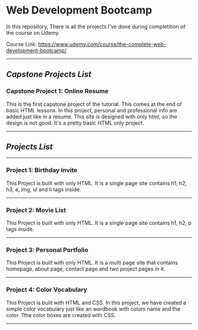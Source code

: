 # Web Development Bootcamp

In this repository, There is all the projects I've done during completition of the course on Udemy.

Course Link: <https://www.udemy.com/course/the-complete-web-development-bootcamp/>

---

## ***Capstone Projects List***

### **Capstone Project 1: Online Resume**

This is the first capstone project of the tutorial. This comes at the end of basic HTML lessons.
In this project, personal and professional info are added just like in a resume. This site is designed with only html, so the design is not good. It's a pretty basic HTML only project.

---

## ***Projects List***

---

### **Project 1: Birthday Invite**

This Project is built with only HTML. It is a single page site contains h1, h2, h3, a, img, ul and li tags inside.

---

### **Project 2: Movie List**

This Project is built with only HTML. It is a single page site contains h1, h2, p tags inside.

---

### **Project 3: Personal Portfolio**

This Project is built with only HTML. It is a multi page site that contains homepage, about page, contact page and two project pages in it.

---

### **Project 4: Color Vocabulary**

This Project is built with HTML and CSS. In this project, we have created a simple color vocabulary just like an wordbook with colors name and the color. Tthe color boxes are created with CSS.

---
